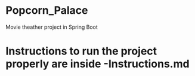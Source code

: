# Popcorn_Palace
Movie theather project in Spring Boot

# Instructions to run the project properly are inside -Instructions.md